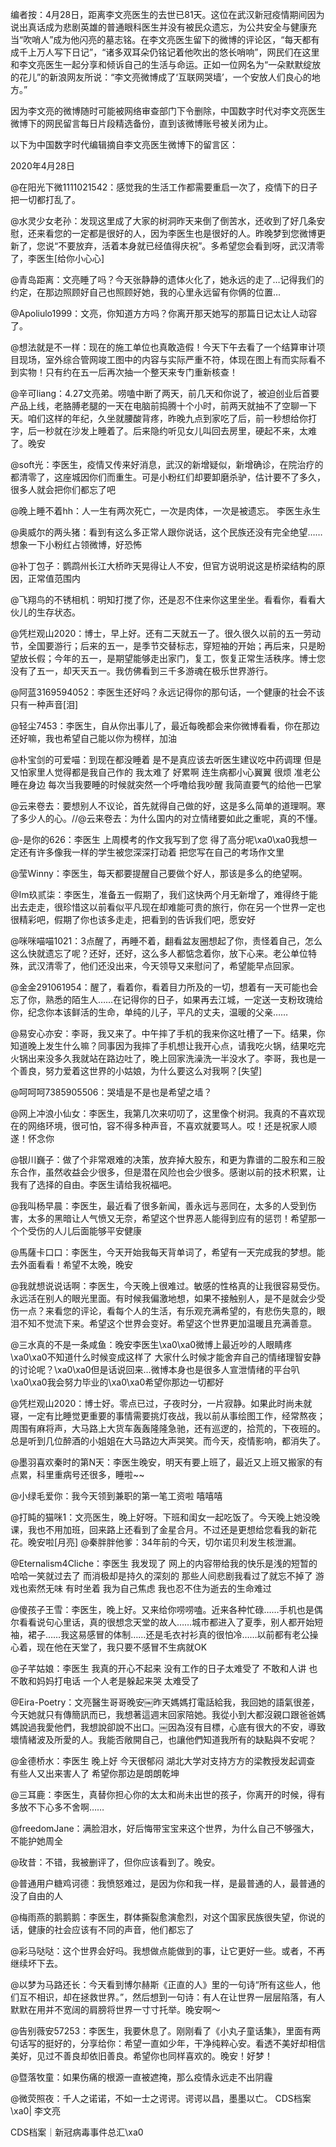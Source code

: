 编者按：4月28日，距离李文亮医生的去世已81天。这位在武汉新冠疫情期间因为说出真话成为悲剧英雄的普通眼科医生并没有被民众遗忘，为公共安全与健康充当“吹哨人”成为他闪亮的墓志铭。在李文亮医生留下的微博的评论区，“每天都有成千上万人写下日记”，“诸多双耳朵仍铭记着他吹出的悠长哨响”，网民们在这里和李文亮医生一起分享和倾诉自己的生活与命运。正如一位网名为“一朵默默绽放的花儿”的新浪网友所说：“李文亮微博成了‘互联网哭墙’，一个安放人们良心的地方。”

因为李文亮的微博随时可能被网络审查部门下令删除，中国数字时代对李文亮医生微博下的网民留言每日片段精选备份，直到该微博账号被关闭为止。 

以下为中国数字时代编辑摘自李文亮医生微博下的留言区：

2020年4月28日

@在阳光下微1111021542：感觉我的生活工作都需要重启一次了，疫情下的日子把一切都打乱了。

@水灵少女老孙：发现这里成了大家的树洞昨天来倒了倒苦水，还收到了好几条安慰，还来看您的一定都是很好的人，因为李医生也是很好的人。昨晚梦到您微博更新了，您说“不要放弃，活着本身就已经值得庆祝”。多希望您会看到呀，武汉清零了，李医生[给你小心心]

@青岛距离：文亮睡了吗？今天张静静的遗体火化了，她永远的走了…记得我们的约定，在那边照顾好自己也照顾好她，我的心里永远留有你俩的位置…

@Apoliulo1999：文亮，你知道方方吗？你离开那天她写的那篇日记太让人动容了。

@想法就是不一样：现在的施工单位也真敢造假！今天下午去看了一个结算审计项目现场，室外综合管网竣工图中的内容与实际严重不符，体现在图上有而实际看不到实物！只有约在五一后再次抽一个整天来专门重新核查！

@辛可liang：4.27文亮弟。唠嗑中断了两天，前几天和你说了，被迫创业后首要产品上线，老胳膊老腿的一天在电脑前捣腾十个小时，前两天就抽不了空聊一下天。咱们这样的年纪，久坐就腰酸背疼，昨晚九点到家吃了后，前一秒想给你打字，后一秒就在沙发上睡着了。后来隐约听见女儿叫回去房里，硬起不来，太难了。晚安

@soft光：李医生，疫情又传来好消息，武汉的新增疑似，新增确诊，在院治疗的都清零了，这座城因你们而重生。可是小粉红们却要卸磨杀驴，估计要不了多久，很多人就会把你们都忘了吧

@晚上睡不着hh：人一生有两次死亡，一次是肉体，一次是被遗忘。 李医生永生

@奥威尔的两头猪：看到有这么多正常人跟你说话，这个民族还没有完全绝望……想象一下小粉红占领微博，好恐怖

@补丁包子：鹦鹉州长江大桥昨天晃得让人不安，但官方说明说这是桥梁结构的原因，正常值范围内

@飞翔鸟的不锈相机：明知打搅了你，还是忍不住来你这里坐坐。看看你，看看大伙儿的生存状态。

@凭栏观山2020：博士，早上好。还有二天就五一了。很久很久以前的五一劳动节，全国要游行；后来的五一，是季节交替标志，穿短袖的开始；再后来，只是盼望放长假；今年的五一，是期望能够走出家门，复工，恢复正常生活秩序。博士您没有了五一，却天天五一。我仿佛看到三千多游魂在极乐世界游行。

@阿蓝3169594052：李医生还好吗？永远记得你的那句话，一个健康的社会不该只有一种声音[泪]

@轻尘7453：李医生，自从你出事儿了，最近每晚都会来你微博看看，你在那边还好嘛，我也希望自己能以你为榜样，加油

@朴宝剑的可爱喵：到现在都没睡着 是不是真应该去听医生建议吃中药调理 但是又怕家里人觉得都是我自己作的 我太难了 好累啊 连生病都小心翼翼 很烦 准老公睡在身边 每次当我要睡的时候就突然一个呼噜给我吵醒 我简直要气的给他一巴掌

@云来卷去：要想别人不议论，首先就得自己做的好，这是多么简单的道理啊。寒了多少人的心。//@云来卷去：为什么国内的对立情绪要如此之重呢，真的不懂。

@-是你的626：李医生 上周模考的作文我写到了您 得了高分呢\xa0\xa0我想一定还有许多像我一样的学生被您深深打动着 把您写在自己的考场作文里

@莹Winny：李医生，每天都要提醒自己要做个好人，那该是多么的绝望啊。

@Im玖贰柒：李医生，准备五一假期了，我们这快两个月无新增了，难得终于能出去走走，很珍惜这以前看似平凡现在却难能可贵的旅行，你在另一个世界一定也很精彩吧，假期了你也该多走走，把看到的告诉我们吧，愿安好

@咪咪喵喵1021：3点醒了，再睡不着，翻看盆友圈想起了你，责怪着自己，怎么这么快就遗忘了呢？还好，还好，这么多人都惦念着你，放下心来。老公单位特殊，武汉清零了，他们还没出来，今天领导又来慰问了，希望能早点回家。

@金金291061954：醒了，看着你，看着目力所及的一切，想着有一天可能也会忘了你，熟悉的陌生人……在记得你的日子，如果再去江城，一定送一支粉玫瑰给你，纪念你本该鲜活的生命，单纯的儿子，平凡的丈夫，温暖的父亲……

@易安心亦安：李哥，我又来了。中午摔了手机的我来你这吐槽了一下。结果，你知道晚上发生什么嘛？同事因为我摔了手机想让我开心点，请我吃火锅，结果吃完火锅出来没多久我就站在路边吐了，晚上回家洗澡洗一半没水了。李哥，我也是一个善良，努力爱着这世界的小姑娘，为什么要这么对我啊？[失望]

@呵呵呵7385905506：哭墙是不是也是希望之墙？

@网上冲浪小仙女：李医生，我第几次来叨叨了，这里像个树洞。我真的不喜欢现在的网络环境，很可怕，容不得多种声音，不喜欢就要骂人。哎！还是祝家人顺遂！怀念你

@银川巍子：做了个非常艰难的决策，放弃掉大股东，和更为靠谱的二股东和三股东合作，虽然收益会少很多，但是潜在风险也会少很多。感谢以前的技术积累，让我有了选择的自由。李医生请给我祝福吧。

@我叫杨早晨：李医生，最近看了很多新闻，善永远与恶同在，太多的人受到伤害，太多的黑暗让人气愤又无奈，希望这个世界恶人能得到应有的惩罚！希望那一个个受伤的人儿后面能够平安健康

@馬薩卡口口：李医生，今天开始我每天背单词了，希望有一天完成我的梦想。能去外面看看！希望不太晚，晚安

@我就想说说话啊：李医生，今天晚上很难过。敏感的性格真的让我很容易受伤。永远活在别人的眼光里面。有时候我偏激地想，如果不接触别人，是不是就会少受伤一点？来看您的评论，看每个人的生活，有乐观充满希望的，有悲伤失意的，眼泪不知不觉流下来。希望这个世界会变好。希望这个世界更加温暖且充满善意。

@三水真的不是一条咸鱼：晚安李医生\xa0\xa0微博上最近吵的人眼睛疼\xa0\xa0不知道什么时候变成这样了 大家什么时候才能舍弃自己的情绪理智安静的讨论呢？\xa0\xa0但是话说回来&#8230;微博本身也是很多人宣泄情绪的平台叭\xa0\xa0我会努力毕业的\xa0\xa0希望你那边一切都好

@凭栏观山2020：博士好。零点已过，子夜时分，一片寂静。如果此时尚未就寝，一定有比睡觉更重要的事情需要挑灯夜战，我以前从事绘图工作，经常熬夜；周围有麻将声，大马路上大货车轰轰隆隆急驰，还有巡逻的，拾荒的，下夜班的。总是听到几位醉酒的小姐姐在大马路边大声哭笑。而今天，疫情影响，都消失了。

@墨羽喜欢秦时的第N天：李医生晚安，明天有要上班了，最近又上班又搬家的有点累，科里重病号还很多，睡啦~~

@小绿毛爱你：我今天领到兼职的第一笔工资啦 嘻嘻嘻

@打盹的猫咪1：文亮医生，晚上好呀。下班和闺女一起吃饭了。今天晚上她没晚课，我也不用加班，回来路上还看到了金星合月。不过还是更想给您看我的新花花。晚安啦[月亮] @秦胖胖他爹：34年前的今天，切尔诺贝利发生核泄漏。

@Eternalism4Cliche：李医生 我发现了 网上的内容带给我的快乐是浅的短暂的 哈哈一笑就过去了 而消极却是持久的深刻的 那些人间悲剧我看过了就忘不掉了 游戏也索然无味 有时坐着 我为自己焦虑 我也忍不住为逝去的生命难过

@傻孩子王雪：李医生，晚上好。又来给你唠唠嗑。近来各种忙碌……手机也是偶尔看看说句心里话，真的很想念天堂的故人……城市都进入了夏季，别人都开始短袖，裙子……我这易感冒的体制……还是毛衣衬衫真的很怕冷……以前都有老公操心着，现在他在天堂了，我只要不感冒不生病就OK

@子芊姑娘：李医生 我真的开心不起来 没有工作的日子太难受了 不敢和人讲 也不敢和妈妈打电话 一个人老是躲起来哭 太难受了

@Eira-Poetry：文亮醫生哥哥晚安￼昨天媽媽打電話給我，我回她的語氣很差，今天她就只有傳簡訊而已，我想著這週末回家陪她。我從小到大都沒親口跟爸爸媽媽說過我愛他們，我想說卻說不出口。￼因為沒有目標，心底有很大的不安，導致壞情緒波及所愛的人。我能否敞開自己，也讓他們知道我所有的缺點與不安呢？

@金德桥水：李医生 晚上好 今天很郁闷 湖北大学对支持方方的梁教授发起调查 有些人又出来害人了 希望你那边是朗朗乾坤

@三耳鹿：李医生，真替你担心你的太太和尚未出世的孩子，你离开的时候，得有多放不下心多不舍啊……

@freedomJane：满脸泪水，好后悔带宝宝来这个世界，为什么自己不够强大，不能护她周全

@玫昔：不错，我被删评了，但你应该看到了。晚安。

@普通用户糖鸡诃德：我愤怒难过，是因为你和我一样，是最普通的人，最普通的没了自由的人

@梅雨燕的鹅鹅鹅：李医生，群体撕裂愈演愈烈，对这个国家民族很失望，你说的话，健康的社会应该有不同的声音，他们都忘了

@彩马哒哒：这个世界会好吗。我想做点能做到的事，让它更好一些。或者，不再继续坏下去。

@以梦为马路还长：今天看到博尔赫斯《正直的人》里的一句诗“所有这些人，他们互不相识，却在拯救世界。”，然后想到一句诗：有人在让世界一层层陷落，有人默默在用并不宽阔的肩膀将世界一寸寸托举。晚安啊～

@告别薇安57253：李医生，我要休息了。刚刚看了《小丸子童话集》，里面有两句话写的挺好的，分享给你：希望一直如少年，干净纯粹心安。看透不美好却相信美好，见过不善良却依旧善良。希望你也同样喜欢的。晚安！好梦！

@暨落牧童：如果伤痛的根源一直被遮掩，那么疫情永远走不出阴霾

@微荧照夜：千人之诺诺，不如一士之谔谔。谔谔以昌，墨墨以亡。 CDS档案\xa0| 李文亮

CDS档案｜新冠病毒事件总汇\xa0


